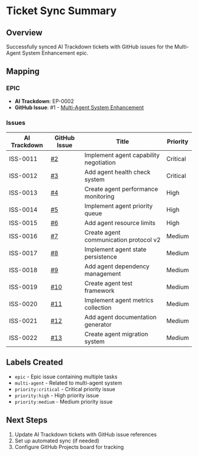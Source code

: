 # Ticket Sync Summary

## Overview
Successfully synced AI Trackdown tickets with GitHub issues for the Multi-Agent System Enhancement epic.

## Mapping

### EPIC
- **AI Trackdown**: EP-0002
- **GitHub Issue**: #1 - [Multi-Agent System Enhancement](https://github.com/bobmatnyc/claude-mpm/issues/1)

### Issues

| AI Trackdown | GitHub Issue | Title | Priority |
|--------------|--------------|-------|----------|
| ISS-0011 | [#2](https://github.com/bobmatnyc/claude-mpm/issues/2) | Implement agent capability negotiation | Critical |
| ISS-0012 | [#3](https://github.com/bobmatnyc/claude-mpm/issues/3) | Add agent health check system | Critical |
| ISS-0013 | [#4](https://github.com/bobmatnyc/claude-mpm/issues/4) | Create agent performance monitoring | High |
| ISS-0014 | [#5](https://github.com/bobmatnyc/claude-mpm/issues/5) | Implement agent priority queue | High |
| ISS-0015 | [#6](https://github.com/bobmatnyc/claude-mpm/issues/6) | Add agent resource limits | High |
| ISS-0016 | [#7](https://github.com/bobmatnyc/claude-mpm/issues/7) | Create agent communication protocol v2 | Medium |
| ISS-0017 | [#8](https://github.com/bobmatnyc/claude-mpm/issues/8) | Implement agent state persistence | Medium |
| ISS-0018 | [#9](https://github.com/bobmatnyc/claude-mpm/issues/9) | Add agent dependency management | Medium |
| ISS-0019 | [#10](https://github.com/bobmatnyc/claude-mpm/issues/10) | Create agent test framework | Medium |
| ISS-0020 | [#11](https://github.com/bobmatnyc/claude-mpm/issues/11) | Implement agent metrics collection | Medium |
| ISS-0021 | [#12](https://github.com/bobmatnyc/claude-mpm/issues/12) | Add agent documentation generator | Medium |
| ISS-0022 | [#13](https://github.com/bobmatnyc/claude-mpm/issues/13) | Create agent migration system | Medium |

## Labels Created
- `epic` - Epic issue containing multiple tasks
- `multi-agent` - Related to multi-agent system
- `priority:critical` - Critical priority issue
- `priority:high` - High priority issue
- `priority:medium` - Medium priority issue

## Next Steps
1. Update AI Trackdown tickets with GitHub issue references
2. Set up automated sync (if needed)
3. Configure GitHub Projects board for tracking